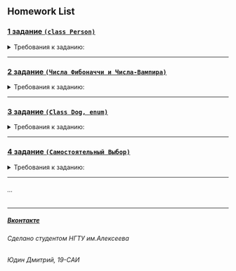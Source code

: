 ## Homework List

### [1 задание `(class Person)`](https://github.com/europeec/java-rep/blob/master/homework/src/First.java)
<details>
  <summary>Требования к заданию:</summary>
  
     1. Создать класс Person с свойствами: Имя, Возраст, Модель телефона, Номер телефона 
     2. Создать конструктор для дефолтных параметров
     3. Создать метод вывода информации
     4. Создать 2 экземпляра класса
     5. Вывести их данные на экран
     6. Создать метод изменения модели телефона и/или номера телефона
     7. Добавить проверку корректности ввода номера телефона
     8*. Создать метод сравнения экземпляров
     9*. Создать экземпляры из консоли ( больше 2х )
     10*. Показывать доступные экзепляры ( их количество )
    
</details>

____

### [2 задание `(Числа Фибоначчи и Числа-Вампира)`](https://github.com/europeec/java-rep/blob/master/homework/src/Second.java)
<details>
  <summary>Требования к заданию:</summary>
  
     1. Напишите функцию, которая будет возвращать последовательность Фибоначчи 
     (кол-во элементов в которой ровно числу аргумента)
     2. Найти 4х значные числа - вампира
    
</details>

____


### [3 задание `(Class Dog, enum)`](https://github.com/europeec/java-rep/blob/master/homework/src/Third.java)
<details>
  <summary>Требования к заданию:</summary>
  
     1. Создайте класс Dog с перегруженным методом bark().
     2. Создайте перечисление с назаваниями шести типов бумажных денег. 
        Создайте Switch по всем типам денег с выводом расширенной информации
        о них. Дайте пользователю выбрать валюту, для которой он хочет получить 
        информацию.
     
    
</details>

____


### [4 задание `(Самостоятельный Выбор)`](https://github.com/europeec/java-rep/blob/master/homework/src/Fourth.java)
<details>
  <summary>Требования к заданию:</summary>
  
     1. Самостоятельно напишите код, по пройденному материалу.
     2. Обязательно включает в себя 2 класса.
    
</details>

____

###### ...
____
##### [Вконтакте](https://vk.com/urtomorrow) 
###### Сделано студентом НГТУ им.Алексеева
###### Юдин Дмитрий, 19-САИ


